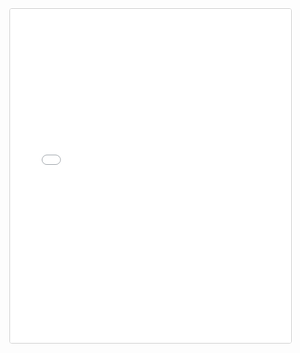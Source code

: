 <iframe
  src="/static/export-obsidian-canvas/index.html&quest;file=/DDC-Canon/Events/Full_Timeline.canvas"
  width="100%"
  height="600"
  style="border:1px solid #ccc; border-radius:4px;"
></iframe>